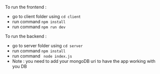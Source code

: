 To run the frontend :
- go to client folder using ``` cd client ```
- run command ``` npm install ```
- run command ``` npm run dev ```


To run the backend :
- go to server folder using ``` cd server ```
- run command ``` npm install ```
- run command ``` node index.js```
- Note : you need to add your mongoDB uri to have the app working with you DB
